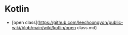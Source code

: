 # Kotlin
* [open class](https://github.com/leechoongyon/public-wiki/blob/main/wiki/kotlin/open class.md)
